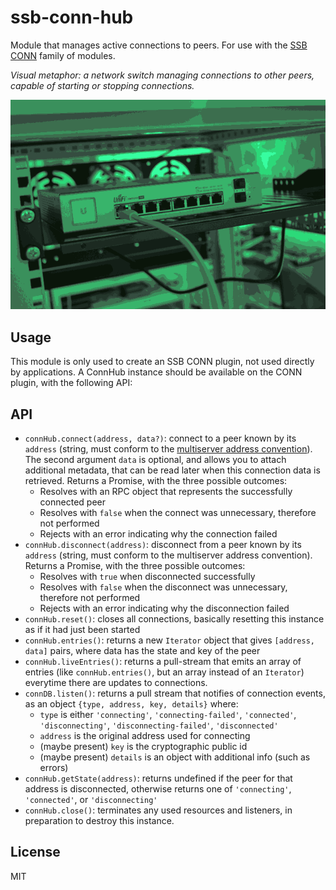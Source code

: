 # ssb-conn-hub

Module that manages active connections to peers. For use with the [SSB CONN](https://github.com/staltz/ssb-conn) family of modules.

*Visual metaphor: a network switch managing connections to other peers, capable of starting or stopping connections.*

![hub.png](./hub.png)

## Usage

This module is only used to create an SSB CONN plugin, not used directly by applications. A ConnHub instance should be available on the CONN plugin, with the following API:

## API

* `connHub.connect(address, data?)`: connect to a peer known by its `address` (string, must conform to the [multiserver address convention](https://github.com/dominictarr/multiserver-address)). The second argument `data` is optional, and allows you to attach additional metadata, that can be read later when this connection data is retrieved. Returns a Promise, with the three possible outcomes:
  - Resolves with an RPC object that represents the successfully connected peer
  - Resolves with `false` when the connect was unnecessary, therefore not performed
  - Rejects with an error indicating why the connection failed
* `connHub.disconnect(address)`: disconnect from a peer known by its `address` (string, must conform to the multiserver address convention). Returns a Promise, with the three possible outcomes:
  - Resolves with `true` when disconnected successfully
  - Resolves with `false` when the disconnect was unnecessary, therefore not performed
  - Rejects with an error indicating why the disconnection failed
* `connHub.reset()`: closes all connections, basically resetting this instance as if it had just been started
* `connHub.entries()`: returns a new `Iterator` object that gives `[address, data]` pairs, where data has the state and key of the peer
* `connHub.liveEntries()`: returns a pull-stream that emits an array of entries (like `connHub.entries()`, but an array instead of an `Iterator`) everytime there are updates to connections.
* `connDB.listen()`: returns a pull stream that notifies of connection events, as an object `{type, address, key, details}` where:
  - `type` is either `'connecting'`, `'connecting-failed'`, `'connected'`, `'disconnecting'`, `'disconnecting-failed'`, `'disconnected'`
  - `address` is the original address used for connecting
  - (maybe present) `key` is the cryptographic public id
  - (maybe present) `details` is an object with additional info (such as errors)
* `connHub.getState(address)`: returns undefined if the peer for that address is disconnected, otherwise returns one of `'connecting'`, `'connected'`, or `'disconnecting'`
* `connHub.close()`: terminates any used resources and listeners, in preparation to destroy this instance.

## License

MIT
